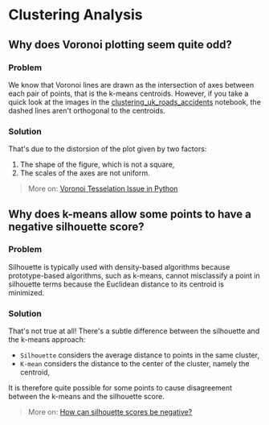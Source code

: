 # Clustering Analysis
## Why does Voronoi plotting seem quite odd?
### Problem
We know that Voronoi lines are drawn as the intersection of axes between each pair of points, that is the k-means centroids. However, if you take a quick look at the images in the [clustering_uk_roads_accidents](/dataset/clustering_uk_roads_accidents.ipynb) notebook, the dashed lines aren't orthogonal to the centroids.


### Solution
That's due to the distorsion of the plot given by two factors:
1. The shape of the figure, which is not a square,
2. The scales of the axes are not uniform.

> More on: [Voronoi Tesselation Issue in Python](https://stackoverflow.com/a/66092805/19815002)

## Why does k-means allow some points to have a negative silhouette score?

### Problem
Silhouette is typically used with density-based algorithms because prototype-based algorithms, such as k-means, cannot misclassify a point in silhouette terms because the Euclidean distance to its centroid is minimized.

### Solution
That's not true at all! There's a subtle difference between the silhouette and the k-means approach: 
- `Silhouette` considers the average distance to points in the same cluster,
- `K-mean` considers the distance to the center of the cluster, namely the centroid,

It is therefore quite possible for some points to cause disagreement between the k-means and the silhouette score.

> More on: [How can silhouette scores be negative?](https://stackoverflow.com/a/66751204/19815002)